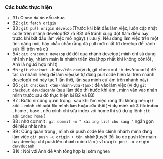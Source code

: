 ### Các bước thực hiện :
- B1 : Clone dự án nếu chưa
- B2 : `git fetch origin`
- B3 : `git pull origin develop` (Trước khi bắt đầu làm việc, luôn cập nhật code trên nhánh develop(B2 và B3) để tránh xung đột (làm điều này trước khi bắt đầu làm việc mỗi ngày).)
Lưu ý: Nếu đang làm việc trên một tính năng mới, hãy chắc chắn rằng đã pull mới nhất từ develop để tránh sửa lỗi trên mã cũ
- B4 : `git checkout develop` để đổi qua nhánh develop( mình chỉ sử dụng nhánh này, nhánh main là nhánh triển khai,hợp nhất khi không còn lỗi , Anh là người hợp nhất)
- B5 : `git checkout -b dev/tên dev`(ví dụ git checkout -b dev/ducanh) để tạo ra nhánh riêng để làm việc(sẽ tự động pull code hiện tại trên nhánh develop)( cái này tạo 1 lần thôi, lần sau mình cứ làm trên nhánh này)
- B6 : `git checkout <tên-nhánh-vừa-tạo>` :  để vào làm việc (ví dụ `git checkout dev/ducanh`) (sau làm tiếp thì trước khi làm , mình vẫn vào nhán mình trước sau đó thực hiện lại B2 và B3)
- B7 : Bước ni cũng quan trọng , sau khi làm việc xong thì không nên `git add .` mình chỉ add file mình làm hoặc sửa thôi( ví dụ mình có 3 file index , home , base , nếu mình chỉ sửa index với home thì sử dụng lệnh 
`git add index home` )
- B8 : nhớ commit : `git commit -m " xài ing lich cho sang "` ngắn gọn dễ hiểu nhất nha
- B9 : Cũng quan trọng , mình sẽ push code lên chính nhánh mình đang làm việc
`git push -u origin + tên nhánh`(tuyệt đối ko dc push lên main hay develop chỉ push lên nhánh mình làm ) ví dụ `git push -u origin dev/ducanh`
- B10 : Nói với Anh để Anh tổng hợp lại sớm nghen
